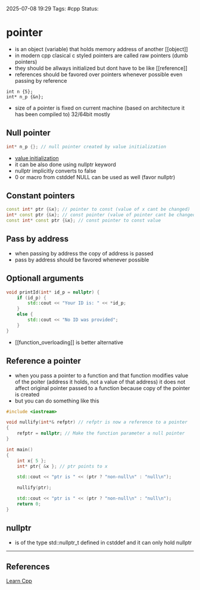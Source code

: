
2025-07-08 19:29
Tags: #cpp
Status:

# pointer
- is an object (variable) that holds memory address of another [[object]]
- in modern cpp clasical c styled pointers are called raw pointers (dumb pointers)
- they should be allways initialized but dont have to be like [[reference]]
- references should be favored over pointers whenever possible even passing by reference
```
int n {5};
int* n_p {&n};
```
 - size of a pointer is fixed on current machine (based on architecture it has been compiled to) 32/64bit mostly
## Null pointer
```cpp
int* n_p {}; // null pointer created by value initialization
```
- [value initialization](initialization)
- it can be also done using nullptr keyword
- nullptr implicitly converts to false
- 0 or macro from cstddef NULL can be used as well (favor nullptr)
## Constant pointers
```cpp
const int* ptr {&x}; // pointer to const (value of x cant be changed)
int* const ptr {&x}; // const pointer (value of pointer cant be changed, reseated)
const int* const ptr {&x}; // const pointer to const value
```
## Pass by address
- when passing by address  the copy of address is passed
- pass by address should be favored whenever possible
## Optionall arguments
```cpp
void printId(int* id_p = nullptr) {
	if (id_p) {
		std::cout << "Your ID is: " << *id_p;	
	}
	else {
		std::cout << "No ID was provided";	
	}
}
```
- [[function_overloading]] is better alternative
## Reference a pointer
- when you pass a pointer to a function and that function modifies value of the poiter (address it holds, not a value of that address) it does not affect original pointer passed to a function because copy of the pointer is created
- but you can do something like this
```cpp
#include <iostream>

void nullify(int*& refptr) // refptr is now a reference to a pointer
{
    refptr = nullptr; // Make the function parameter a null pointer
}

int main()
{
    int x{ 5 };
    int* ptr{ &x }; // ptr points to x

    std::cout << "ptr is " << (ptr ? "non-null\n" : "null\n");

    nullify(ptr);

    std::cout << "ptr is " << (ptr ? "non-null\n" : "null\n");
    return 0;
}
```
## nullptr
- is of the type std::nullptr_t defined in cstddef and it can only hold nullptr
---
## References
[Learn Cpp](https://www.learncpp.com/cpp-tutorial/introduction-to-pointers/)


